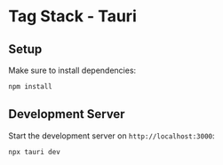# Tag Stack - Tauri

## Setup

Make sure to install dependencies:

```bash
npm install
```

## Development Server

Start the development server on `http://localhost:3000`:

```bash
npx tauri dev
```
